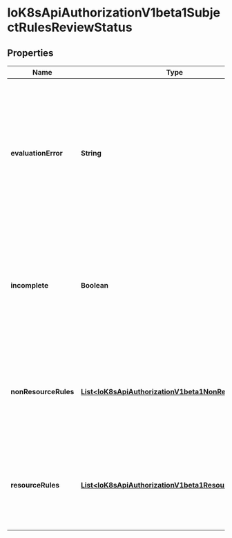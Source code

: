 
# IoK8sApiAuthorizationV1beta1SubjectRulesReviewStatus

## Properties
Name | Type | Description | Notes
------------ | ------------- | ------------- | -------------
**evaluationError** | **String** | EvaluationError can appear in combination with Rules. It indicates an error occurred during rule evaluation, such as an authorizer that doesn&#39;t support rule evaluation, and that ResourceRules and/or NonResourceRules may be incomplete. |  [optional]
**incomplete** | **Boolean** | Incomplete is true when the rules returned by this call are incomplete. This is most commonly encountered when an authorizer, such as an external authorizer, doesn&#39;t support rules evaluation. | 
**nonResourceRules** | [**List&lt;IoK8sApiAuthorizationV1beta1NonResourceRule&gt;**](IoK8sApiAuthorizationV1beta1NonResourceRule.md) | NonResourceRules is the list of actions the subject is allowed to perform on non-resources. The list ordering isn&#39;t significant, may contain duplicates, and possibly be incomplete. | 
**resourceRules** | [**List&lt;IoK8sApiAuthorizationV1beta1ResourceRule&gt;**](IoK8sApiAuthorizationV1beta1ResourceRule.md) | ResourceRules is the list of actions the subject is allowed to perform on resources. The list ordering isn&#39;t significant, may contain duplicates, and possibly be incomplete. | 



